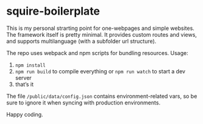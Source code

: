 # squire-boilerplate
This is my personal strarting point for one-webpages and simple websites.
The framework itself is pretty minimal. It provides custom routes and views, and supports multilanguage (with a subfolder url structure).

The repo uses webpack and npm scripts for bundling resources. Usage:

1. `npm install`
2. `npm run build` to compile everything or `npm run watch` to start a dev server
3. that’s it

The file `/public/data/config.json` contains environment-related vars, so be sure to ignore it when syncing with production environments.

Happy coding.
